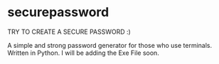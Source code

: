 # securepassword
TRY TO CREATE A SECURE PASSWORD :)

A simple and strong password generator for those who use terminals. 
Written in Python. 
I will be adding the Exe File soon.
